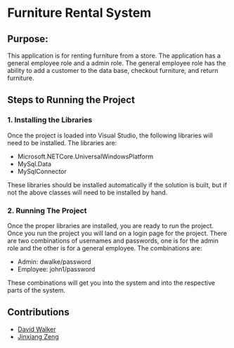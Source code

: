 # Furniture Rental System

## Purpose:
This application is for renting furniture from a store. The application has a general employee role and a admin role. The general employee role has the ability to add a customer to the data base, checkout furniture, and return furniture.

## Steps to Running the Project

### 1. Installing the Libraries
Once the project is loaded into Visual Studio, the following libraries will need to be installed. The libraries are:
* Microsoft.NETCore.UniversalWindowsPlatform
* MySql.Data
* MySqlConnector

These libraries should be installed automatically if the solution is built, but if not the above classes will need to be installed by hand.

### 2. Running The Project
Once the proper libraries are installed, you are ready to run the project. Once you run the project you will land on a login page for the project. There are two combinations of usernames and passwords, one is for the admin role and the other is for a general employee. The combinations are:
* Admin: dwalke/password
* Employee: john1/password

These combinations will get you into the system and into the respective parts of the system.

## Contributions
* [David Walker](https://github.com/dwalke22)
* [Jinxiang Zeng](https://github.com/JinxiangZeng)
